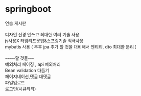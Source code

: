 # springboot

연습 게시판<br>
<br>
디자인 신경 안쓰고 최대한 여러 기술 사용<br>
js사용X 타임리프문법&스프링기술 적극사용<br>
mybatis 사용 ( 추후 jpa 추가 할 것을 대비해서 엔티티, dto 최대한 분리 )<br>
<br>
-----할 것들---<br>
예외처리 페이징 , api 예외처리<br>
Bean validation 다듬기<br>
페이지네이션,댓글 대댓글<br>
파일업로드<br>
로그인(시큐리티)<br>

